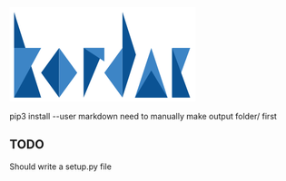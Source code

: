 ![Kordac Logo](images/kordac-logo.png)

pip3 install --user markdown
need to manually make output folder/ first

## TODO
Should write a setup.py file
